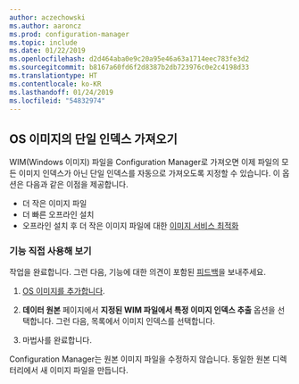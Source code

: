 ```yaml
---
author: aczechowski
ms.author: aaroncz
ms.prod: configuration-manager
ms.topic: include
ms.date: 01/22/2019
ms.openlocfilehash: d2d464aba0e9c20a95e46a63a1714eec783fe3d2
ms.sourcegitcommit: b8167a60fd6f2d8387b2db723976c0e2c4198d33
ms.translationtype: HT
ms.contentlocale: ko-KR
ms.lasthandoff: 01/24/2019
ms.locfileid: "54832974"
---
```

## <a name="bkmk_index"></a> OS 이미지의 단일 인덱스 가져오기
<!--3719699-->

WIM(Windows 이미지) 파일을 Configuration Manager로 가져오면 이제 파일의 모든 이미지 인덱스가 아닌 단일 인덱스를 자동으로 가져오도록 지정할 수 있습니다. 이 옵션은 다음과 같은 이점을 제공합니다.

- 더 작은 이미지 파일  
- 더 빠른 오프라인 설치  
- 오프라인 설치 후 더 작은 이미지 파일에 대한 [이미지 서비스 최적화](#bkmk_resetbase)  


### <a name="try-it-out"></a>기능 직접 사용해 보기

작업을 완료합니다. 그런 다음, 기능에 대한 의견이 포함된 [피드백](/sccm/core/understand/find-help#product-feedback)을 보내주세요.

1. [OS 이미지를 추가합니다](/sccm/osd/get-started/manage-operating-system-images#BKMK_AddOSImages).  

2. **데이터 원본** 페이지에서 **지정된 WIM 파일에서 특정 이미지 인덱스 추출** 옵션을 선택합니다. 그런 다음, 목록에서 이미지 인덱스를 선택합니다.  

3. 마법사를 완료합니다.

Configuration Manager는 원본 이미지 파일을 수정하지 않습니다. 동일한 원본 디렉터리에서 새 이미지 파일을 만듭니다. 

